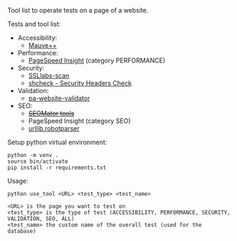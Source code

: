 Tool list to operate tests on a page of a website.

Tests and tool list:
  - Accessibility:
      - [Mauve++](https://mauve.isti.cnr.it/)
  - Performance:
      - [PageSpeed Insight](https://developers.google.com/speed/docs/insights/rest/v5/pagespeedapi/runpagespeed?hl=it) (category PERFORMANCE)
  - Security:
      - [SSLlabs-scan](https://www.ssllabs.com/projects/ssllabs-apis/index.html)
      - [shcheck - Security Headers Check](https://github.com/santoru/shcheck)
  - Validation:
      - [pa-website-validator](https://github.com/italia/pa-website-validator)
  - SEO:
      - ~~[SEOMator tools](https://free-seo-tools.seomator.com/)~~
      - PageSpeed Insight (category SEO)
      - [urllib.robotparser](https://docs.python.org/3/library/urllib.robotparser.html)

Setup python virtual environment:
```
python -m venv .
source bin/activate
pip install -r requirements.txt
```

Usage:
```
python use_tool <URL> <test_type> <test_name>

<URL> is the page you want to test on
<test_type> is the type of test (ACCESSIBILITY, PERFORMANCE, SECURITY, VALIDATION, SEO, ALL)
<test_name> the custom name of the overall test (used for the database)
```